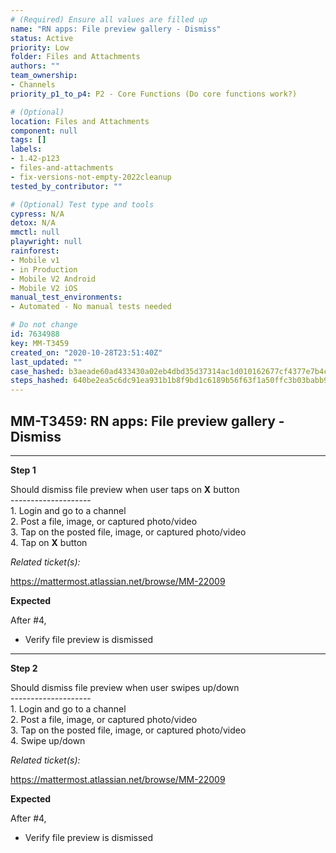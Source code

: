 ```yaml
---
# (Required) Ensure all values are filled up
name: "RN apps: File preview gallery - Dismiss"
status: Active
priority: Low
folder: Files and Attachments
authors: ""
team_ownership:
- Channels
priority_p1_to_p4: P2 - Core Functions (Do core functions work?)

# (Optional)
location: Files and Attachments
component: null
tags: []
labels:
- 1.42-p123
- files-and-attachments
- fix-versions-not-empty-2022cleanup
tested_by_contributor: ""

# (Optional) Test type and tools
cypress: N/A
detox: N/A
mmctl: null
playwright: null
rainforest:
- Mobile v1
- in Production
- Mobile V2 Android
- Mobile V2 iOS
manual_test_environments:
- Automated - No manual tests needed

# Do not change
id: 7634988
key: MM-T3459
created_on: "2020-10-28T23:51:40Z"
last_updated: ""
case_hashed: b3aeade60ad433430a02eb4dbd35d37314ac1d010162677cf4377e7b4c6bd7a0c53814a046fb15d89376c005391f4b7b
steps_hashed: 640be2ea5c6dc91ea931b1b8f9bd1c6189b56f63f1a50ffc3b03babb90d8f828ad9da7e376afebec4cd76927f267480b
---
```


<!-- (Auto-generated) Based on frontmatter's "key" and "name" -->

## MM-T3459: RN apps: File preview gallery - Dismiss

---

**Step 1**

Should dismiss file preview when user taps on **X** button\
\--------------------\
1\. Login and go to a channel\
2\. Post a file, image, or captured photo/video\
3\. Tap on the posted file, image, or captured photo/video\
4\. Tap on **X** button

_Related ticket(s):_

<https://mattermost.atlassian.net/browse/MM-22009>

**Expected**

After #4,

- Verify file preview is dismissed

---

**Step 2**

Should dismiss file preview when user swipes up/down\
\--------------------\
1\. Login and go to a channel\
2\. Post a file, image, or captured photo/video\
3\. Tap on the posted file, image, or captured photo/video\
4\. Swipe up/down

_Related ticket(s):_

<https://mattermost.atlassian.net/browse/MM-22009>

**Expected**

After #4,

- Verify file preview is dismissed
